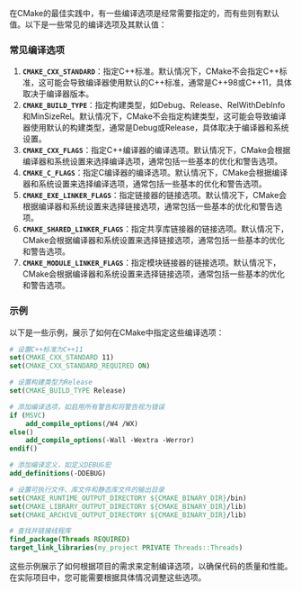 在CMake的最佳实践中，有一些编译选项是经常需要指定的，而有些则有默认值。以下是一些常见的编译选项及其默认值：

### 常见编译选项

1. **`CMAKE_CXX_STANDARD`**：指定C++标准。默认情况下，CMake不会指定C++标准，这可能会导致编译器使用默认的C++标准，通常是C++98或C++11，具体取决于编译器版本。
2. **`CMAKE_BUILD_TYPE`**：指定构建类型，如Debug、Release、RelWithDebInfo和MinSizeRel。默认情况下，CMake不会指定构建类型，这可能会导致编译器使用默认的构建类型，通常是Debug或Release，具体取决于编译器和系统设置。
3. **`CMAKE_CXX_FLAGS`**：指定C++编译器的编译选项。默认情况下，CMake会根据编译器和系统设置来选择编译选项，通常包括一些基本的优化和警告选项。
4. **`CMAKE_C_FLAGS`**：指定C编译器的编译选项。默认情况下，CMake会根据编译器和系统设置来选择编译选项，通常包括一些基本的优化和警告选项。
5. **`CMAKE_EXE_LINKER_FLAGS`**：指定链接器的链接选项。默认情况下，CMake会根据编译器和系统设置来选择链接选项，通常包括一些基本的优化和警告选项。
6. **`CMAKE_SHARED_LINKER_FLAGS`**：指定共享库链接器的链接选项。默认情况下，CMake会根据编译器和系统设置来选择链接选项，通常包括一些基本的优化和警告选项。
7. **`CMAKE_MODULE_LINKER_FLAGS`**：指定模块链接器的链接选项。默认情况下，CMake会根据编译器和系统设置来选择链接选项，通常包括一些基本的优化和警告选项。

### 示例

以下是一些示例，展示了如何在CMake中指定这些编译选项：

```cmake
# 设置C++标准为C++11
set(CMAKE_CXX_STANDARD 11)
set(CMAKE_CXX_STANDARD_REQUIRED ON)

# 设置构建类型为Release
set(CMAKE_BUILD_TYPE Release)

# 添加编译选项，如启用所有警告和将警告视为错误
if (MSVC)
    add_compile_options(/W4 /WX)
else()
    add_compile_options(-Wall -Wextra -Werror)
endif()

# 添加编译定义，如定义DEBUG宏
add_definitions(-DDEBUG)

# 设置可执行文件、库文件和静态库文件的输出目录
set(CMAKE_RUNTIME_OUTPUT_DIRECTORY ${CMAKE_BINARY_DIR}/bin)
set(CMAKE_LIBRARY_OUTPUT_DIRECTORY ${CMAKE_BINARY_DIR}/lib)
set(CMAKE_ARCHIVE_OUTPUT_DIRECTORY ${CMAKE_BINARY_DIR}/lib)

# 查找并链接线程库
find_package(Threads REQUIRED)
target_link_libraries(my_project PRIVATE Threads::Threads)
```

这些示例展示了如何根据项目的需求来定制编译选项，以确保代码的质量和性能。在实际项目中，您可能需要根据具体情况调整这些选项。